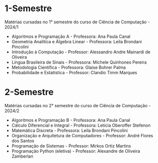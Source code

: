 # 1-Semestre
Matérias cursadas no 1° semestre do curso de Ciência de Computação - 2024/1

* Algoritmos e Programação A - Professora: Ana Paula Canal
* Geometria Analítica e Álgebra Linear - Professora: Leila Brondani Pincolini
* Introdução à Computação - Professor: Alessandro Andre Mainardi de Oliveira
* Língua Brasileira de Sinais - Professora: Michele Quinhones Pereira
* Metodologia Científica - Professora: Glaise Bohrer Palma
* Probabilidade e Estatística - Professor: Clandio Timm Marques

# 2-Semestre
Matérias cursadas no 2° semestre do curso de Ciência de Computação - 2024/2

* Algoritmos e Programação B - Professora: Ana Paula Canal
* Cálculo Diferencial e Integral - Professora: Leticia Oberoffer Stefenon
* Matemática Discreta - Professora: Leila Brondani Pincolini
* Organização e Arquitetura de Computadores - Professor: André Flores dos Santos
* Programação de Sistemas - Professor: Mirkos Ortiz Martins
* Programação Python (eletiva) - Professor: Alexandre de Oliveira Zamberlan

